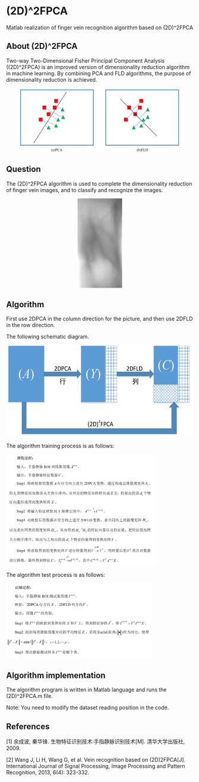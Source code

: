 # (2D)^2FPCA
Matlab realization of finger vein recognition algorithm based on (2D)^2FPCA

## About (2D)^2FPCA

Two-way Two-Dimensional Fisher Principal Component Analysis ((2D)^2FPCA) is an improved version of dimensionality reduction algorithm in machine learning.
By combining PCA and FLD algorithms, the purpose of dimensionality reduction is achieved.

<p align="center">
  <img width="447" height="173" src=./picture/pca-fld.png>
</p>

## Question

The (2D)^2FPCA algorithm is used to complete the dimensionality reduction of finger vein images, and to classify and recognize the images.

<p align="center">
  <img width="120" height="240" src=./picture/finger_vein.bmp>
</p>

## Algorithm

First use 2DPCA in the column direction for the picture, and then use 2DFLD in the row direction.

The following schematic diagram.

<p align="center">
  <img width="558" height="245" src=./picture/(2D)2FPCA.png>
</p>

The algorithm training process is as follows:

<p align="left">
  <img width="403" height="298" src=./picture/train.png>
</p>

The algorithm test process is as follows:

<p align="left">
  <img width="392" height="202" src=./picture/test.png>
</p>


## Algorithm implementation

The algorithm program is written in Matlab language and runs the (2D)^2FPCA.m file. 

Note: You need to modify the dataset reading position in the code.


## References

[1] 余成波, 秦华锋. 生物特征识别技术:手指静脉识别技术[M]. 清华大学出版社, 2009.

[2] Wang J, Li H, Wang G, et al. Vein recognition based on (2D)2FPCA[J]. International Journal of Signal Processing, Image Processing and Pattern Recognition, 2013, 6(4): 323-332.
